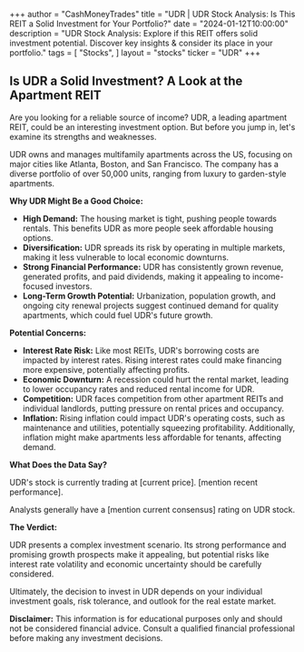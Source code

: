 +++
author = "CashMoneyTrades"
title = "UDR |  UDR Stock Analysis: Is This REIT a Solid Investment for Your Portfolio?"
date = "2024-01-12T10:00:00"
description = "UDR Stock Analysis: Explore if this REIT offers solid investment potential. Discover key insights & consider its place in your portfolio."
tags = [
"Stocks",
]
layout = "stocks"
ticker = "UDR"
+++
        


## Is UDR a Solid Investment? A Look at the Apartment REIT

Are you looking for a reliable source of income? UDR, a leading apartment REIT, could be an interesting investment option. But before you jump in, let's examine its strengths and weaknesses.

UDR owns and manages multifamily apartments across the US, focusing on major cities like Atlanta, Boston, and San Francisco.  The company has a diverse portfolio of over 50,000 units, ranging from luxury to garden-style apartments.

**Why UDR Might Be a Good Choice:**

* **High Demand:** The housing market is tight, pushing people towards rentals. This benefits UDR as more people seek affordable housing options. 
* **Diversification:**  UDR spreads its risk by operating in multiple markets, making it less vulnerable to local economic downturns.
* **Strong Financial Performance:** UDR has consistently grown revenue, generated profits, and paid dividends, making it appealing to income-focused investors.
* **Long-Term Growth Potential:**  Urbanization, population growth, and ongoing city renewal projects suggest continued demand for quality apartments, which could fuel UDR's future growth.

**Potential Concerns:**

* **Interest Rate Risk:** Like most REITs, UDR's borrowing costs are impacted by interest rates. Rising interest rates could make financing more expensive, potentially affecting profits.
* **Economic Downturn:** A recession could hurt the rental market, leading to lower occupancy rates and reduced rental income for UDR.
* **Competition:** UDR faces competition from other apartment REITs and individual landlords, putting pressure on rental prices and occupancy.
* **Inflation:**  Rising inflation could impact UDR's operating costs, such as maintenance and utilities, potentially squeezing profitability. Additionally, inflation might make apartments less affordable for tenants, affecting demand.

**What Does the Data Say?**

UDR's stock is currently trading at [current price].  [mention recent performance].  

Analysts generally have a [mention current consensus] rating on UDR stock.

**The Verdict:**

UDR presents a complex investment scenario. Its strong performance and promising growth prospects make it appealing, but potential risks like interest rate volatility and economic uncertainty should be carefully considered. 

Ultimately, the decision to invest in UDR depends on your individual investment goals, risk tolerance, and outlook for the real estate market. 

**Disclaimer:** This information is for educational purposes only and should not be considered financial advice.  Consult a qualified financial professional before making any investment decisions. 

        